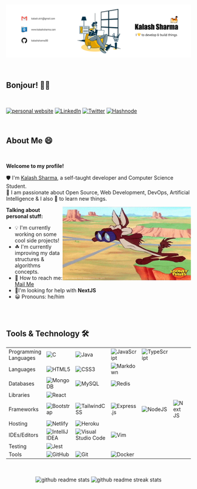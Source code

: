 <!-- personal banner -->

![personal banner](assets/pb_1.svg)

<br />
<!-- greetings -->

## Bonjour! 🐱‍👤

<br />

<!-- social links -->

[![personal website](https://img.shields.io/badge/website-000000?style=for-the-badge&logo=About.me&logoColor=white)](https://www.kalashsharma.com)
[![LinkedIn](https://img.shields.io/badge/linkedin-%230077B5.svg?style=for-the-badge&logo=linkedin&logoColor=white)](https://www.linkedin.com/in/kalashsharma99/)
[![Twitter](https://img.shields.io/badge/Twitter-%231DA1F2.svg?style=for-the-badge&logo=Twitter&logoColor=white)](https://twitter.com/kalashsharma99)
[![Hashnode](https://img.shields.io/badge/Hashnode-2962FF?style=for-the-badge&logo=hashnode&logoColor=white)](https://kalashsharma.hashnode.dev/)

<br />
<!-- about me -->

## About Me 😄

<br />

**Welcome to my profile!**

🛡 I'm [Kalash Sharma](https://www.kalashsharma.com), a self-taught developer and Computer Science Student.  
🎯 I am passionate about Open Source, Web Development, DevOps, Artificial Intelligence & I also 💛 to learn new things.

<img width="350px" height="200px" align="right" src="./assets/readme_gif.gif" alt="readme gif" />

**Talking about personal stuff:**

- 💡 I'm currently working on some cool side projects!
- ☘ I'm currently improving my data structures & algorithms concepts.
- 📡 How to reach me: [Mail Me](mailto:kalash.strt@gmail.com)
- 🤝I'm looking for help with **NextJS**
- 😀 Pronouns: he/him

<br />
<br />

## Tools & Technology 🛠

|                       |                                                                                                                               |                                                                                                                                                   |                                                                                                                              |                                                                                                                            |                                                                                                      |     |     |     |     |     |     |     |
| --------------------- | ----------------------------------------------------------------------------------------------------------------------------- | ------------------------------------------------------------------------------------------------------------------------------------------------- | ---------------------------------------------------------------------------------------------------------------------------- | -------------------------------------------------------------------------------------------------------------------------- | ---------------------------------------------------------------------------------------------------- | --- | --- | --- | --- | --- | --- | --- |
| Programming Languages | ![C](https://img.shields.io/badge/c-%2300599C.svg?style=for-the-badge&logo=c&logoColor=white)                                 | ![Java](https://img.shields.io/badge/java-%23ED8B00.svg?style=for-the-badge&logo=java&logoColor=white)                                            | ![JavaScript](https://img.shields.io/badge/javascript-%23323330.svg?style=for-the-badge&logo=javascript&logoColor=%23F7DF1E) | ![TypeScript](https://img.shields.io/badge/typescript-%23007ACC.svg?style=for-the-badge&logo=typescript&logoColor=white)   |
| Languages             | ![HTML5](https://img.shields.io/badge/html5-%23E34F26.svg?style=for-the-badge&logo=html5&logoColor=white)                     | ![CSS3](https://img.shields.io/badge/css3-%231572B6.svg?style=for-the-badge&logo=css3&logoColor=white)                                            | ![Markdown](https://img.shields.io/badge/markdown-%23000000.svg?style=for-the-badge&logo=markdown&logoColor=white)           | 
| Databases             | ![MongoDB](https://img.shields.io/badge/MongoDB-%234ea94b.svg?style=for-the-badge&logo=mongodb&logoColor=white)               | ![MySQL](https://img.shields.io/badge/mysql-%2300f.svg?style=for-the-badge&logo=mysql&logoColor=white)                                            | ![Redis](https://img.shields.io/badge/redis-%23DD0031.svg?style=for-the-badge&logo=redis&logoColor=white)                    |
| Libraries             | ![React](https://img.shields.io/badge/react-%2320232a.svg?style=for-the-badge&logo=react&logoColor=%2361DAFB)                 |
| Frameworks            | ![Bootstrap](https://img.shields.io/badge/bootstrap-%23563D7C.svg?style=for-the-badge&logo=bootstrap&logoColor=white)         | ![TailwindCSS](https://img.shields.io/badge/tailwindcss-%2338B2AC.svg?style=for-the-badge&logo=tailwind-css&logoColor=white)                      | ![Express.js](https://img.shields.io/badge/express.js-%23404d59.svg?style=for-the-badge&logo=express&logoColor=%2361DAFB)    | ![NodeJS](https://img.shields.io/badge/node.js-6DA55F?style=for-the-badge&logo=node.js&logoColor=white)                    | ![Next JS](https://img.shields.io/badge/Next-black?style=for-the-badge&logo=next.js&logoColor=white) |
| Hosting               | ![Netlify](https://img.shields.io/badge/netlify-%23000000.svg?style=for-the-badge&logo=netlify&logoColor=#00C7B7)             | ![Heroku](https://img.shields.io/badge/heroku-%23430098.svg?style=for-the-badge&logo=heroku&logoColor=white)                                      |
| IDEs/Editors          | ![IntelliJ IDEA](https://img.shields.io/badge/IntelliJIDEA-000000.svg?style=for-the-badge&logo=intellij-idea&logoColor=white) | ![Visual Studio Code](https://img.shields.io/badge/Visual%20Studio%20Code-0078d7.svg?style=for-the-badge&logo=visual-studio-code&logoColor=white) | ![Vim](https://img.shields.io/badge/VIM-%2311AB00.svg?style=for-the-badge&logo=vim&logoColor=white)                          |
| Testing         | ![Jest](https://img.shields.io/badge/-jest-%23C21325?style=for-the-badge&logo=jest&logoColor=white)                                               |
| Tools                 | ![GitHub](https://img.shields.io/badge/github-%23121011.svg?style=for-the-badge&logo=github&logoColor=white)                  | ![Git](https://img.shields.io/badge/git-%23F05033.svg?style=for-the-badge&logo=git&logoColor=white)                                               | ![Docker](https://img.shields.io/badge/docker-%230db7ed.svg?style=for-the-badge&logo=docker&logoColor=white)                 |

<br />
<br />

<!-- GitHub Stats -->
<div align="center">
<img width="400" src="https://github-readme-stats.vercel.app/api?username=k99sharma&theme=vision-friendly-dark&show_icons=true" alt="github readme stats" />  
<img width="400" src="https://streak-stats.demolab.com?user=k99sharma&theme=highcontrast" alt="github readme streak stats" />
</div>
